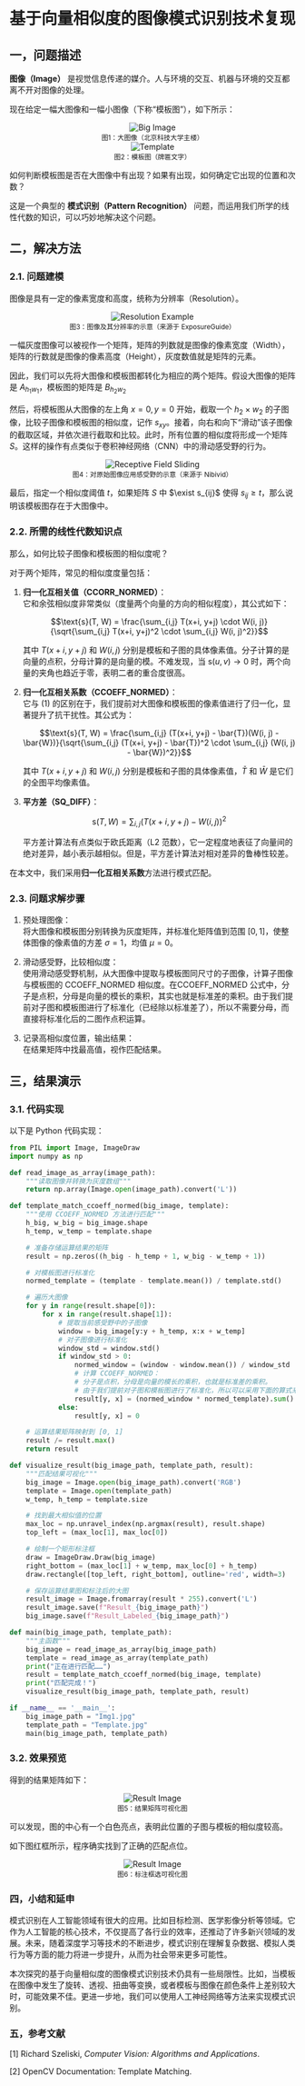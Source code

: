 # 基于向量相似度的图像模式识别技术复现

## 一，问题描述

**图像（Image）** 是视觉信息传递的媒介。人与环境的交互、机器与环境的交互都离不开对图像的处理。

现在给定一幅大图像和一幅小图像（下称“模板图”），如下所示：

<div align="center">
    <img alt="Big Image" src="Img1.jpg">
    <br>
    <sup>图1：大图像（北京科技大学主楼）</sup>
    <br>
    <img alt="Template" src="Template.jpg">
    <br>
    <sup>图2：模板图（牌匾文字）</sup>
    <br>
</div>


如何判断模板图是否在大图像中有出现？如果有出现，如何确定它出现的位置和次数？

这是一个典型的 **模式识别（Pattern Recognition）** 问题，而运用我们所学的线性代数的知识，可以巧妙地解决这个问题。

## 二，解决方法

### 2.1. 问题建模

图像是具有一定的像素宽度和高度，统称为分辨率（Resolution）。

<div align="center">
    <img alt="Resolution Example" src="imgs/ResolutionExample.jpg">
    <br>
    <sup>图3：图像及其分辨率的示意（来源于 ExposureGuide）</sup>
    <br>
</div>

一幅灰度图像可以被视作一个矩阵，矩阵的列数就是图像的像素宽度（Width），矩阵的行数就是图像的像素高度（Height），灰度数值就是矩阵的元素。

因此，我们可以先将大图像和模板图都转化为相应的两个矩阵。假设大图像的矩阵是 $A_{h_1w_1}$，模板图的矩阵是 $B_{h_2w_2}$

然后，将模板图从大图像的左上角 $x=0,y=0$ 开始，截取一个 $h_2 \times w_2$ 的子图像，比较子图像和模板图的相似度，记作 $s_{xy}$。接着，向右和向下“滑动”该子图像的截取区域，并依次进行截取和比较。此时，所有位置的相似度将形成一个矩阵 $S$。这样的操作有点类似于卷积神经网络（CNN）中的滑动感受野的行为。

<div align="center">
    <img alt="Receptive Field Sliding" src="imgs/ReceptiveFieldSliding.jpg">
    <br>
    <sup>图4：对原始图像应用感受野的示意（来源于 Nibivid）</sup>
    <br>
</div>

最后，指定一个相似度阈值 $t$，如果矩阵 $S$ 中 $\exist s_{ij}$ 使得 $s_{ij} \geq t$，那么说明该模板图存在于大图像中。

### 2.2. 所需的线性代数知识点

那么，如何比较子图像和模板图的相似度呢？

对于两个矩阵，常见的相似度度量包括：

1. **归一化互相关值（CCORR_NORMED）**：  
   它和余弦相似度非常类似（度量两个向量的方向的相似程度），其公式如下：
   ```math
   \text{s}(T, W) = \frac{\sum_{i,j} T(x+i, y+j) \cdot W(i, j)}{\sqrt{\sum_{i,j} T(x+i, y+j)^2 \cdot \sum_{i,j} W(i, j)^2}}
   ```
   其中 $T(x+i, y+j)$ 和 $W(i, j)$ 分别是模板和子图的具体像素值。分子计算的是向量的点积，分母计算的是向量的模。不难发现，当 $\text{s}(u,v) \rightarrow 0$ 时，两个向量的夹角也趋近于零，表明二者的重合度很高。

2. **归一化互相关系数（CCOEFF_NORMED）**：  
   它与 (1) 的区别在于，我们提前对大图像和模板图的像素值进行了归一化，显著提升了抗干扰性。其公式为：
   ```math
   \text{s}(T, W) = \frac{\sum_{i,j} (T(x+i, y+j) - \bar{T})(W(i, j) - \bar{W})}{\sqrt{\sum_{i,j} (T(x+i, y+j) - \bar{T})^2 \cdot \sum_{i,j} (W(i, j) - \bar{W})^2}}
   ```
   其中 $T(x+i, y+j)$ 和 $W(i, j)$ 分别是模板和子图的具体像素值，$\bar{T}$ 和 $\bar{W}$ 是它们的全图平均像素值。

3. **平方差（SQ_DIFF）**：
   ```math
   \text{s}(T, W) = \sum_{i,j} (T(x+i, y+j) - W(i, j))^2
   ```
   平方差计算法有点类似于欧氏距离（L2 范数），它一定程度地表征了向量间的绝对差异，越小表示越相似。但是，平方差计算法对相对差异的鲁棒性较差。

在本文中，我们采用**归一化互相关系数**方法进行模式匹配。

### 2.3. 问题求解步骤

1. 预处理图像：  
   将大图像和模板图分别转换为灰度矩阵，并标准化矩阵值到范围 $[0, 1]$，使整体图像的像素值的方差 $\sigma = 1$，均值 $\mu = 0$。

2. 滑动感受野，比较相似度：  
   使用滑动感受野机制，从大图像中提取与模板图同尺寸的子图像，计算子图像与模板图的 CCOEFF_NORMED 相似度。在CCOEFF_NORMED 公式中，分子是点积，分母是向量的模长的乘积，其实也就是标准差的乘积。由于我们提前对子图和模板图进行了标准化（已经除以标准差了），所以不需要分母，而直接将标准化后的二图作点积运算。

3. 记录高相似度位置，输出结果：  
   在结果矩阵中找最高值，视作匹配结果。

## 三，结果演示

### 3.1. 代码实现

以下是 Python 代码实现：

```python
from PIL import Image, ImageDraw
import numpy as np

def read_image_as_array(image_path):
    """读取图像并转换为灰度数组"""
    return np.array(Image.open(image_path).convert('L'))

def template_match_ccoeff_normed(big_image, template):
    """使用 CCOEFF_NORMED 方法进行匹配"""
    h_big, w_big = big_image.shape
    h_temp, w_temp = template.shape

    # 准备存储运算结果的矩阵
    result = np.zeros((h_big - h_temp + 1, w_big - w_temp + 1))

    # 对模板图进行标准化
    normed_template = (template - template.mean()) / template.std()

    # 遍历大图像
    for y in range(result.shape[0]):
        for x in range(result.shape[1]):
            # 提取当前感受野中的子图像
            window = big_image[y:y + h_temp, x:x + w_temp]
            # 对子图像进行标准化
            window_std = window.std()
            if window_std > 0:
                normed_window = (window - window.mean()) / window_std
                # 计算 CCOEFF_NORMED：
                # 分子是点积，分母是向量的模长的乘积，也就是标准差的乘积。
                # 由于我们提前对子图和模板图进行了标准化，所以可以采用下面的算式来计算。
                result[y, x] = (normed_window * normed_template).sum()
            else:
                result[y, x] = 0

    # 运算结果矩阵映射到 [0, 1]
    result /= result.max()
    return result

def visualize_result(big_image_path, template_path, result):
    """匹配结果可视化"""
    big_image = Image.open(big_image_path).convert('RGB')
    template = Image.open(template_path)
    w_temp, h_temp = template.size

    # 找到最大相似值的位置
    max_loc = np.unravel_index(np.argmax(result), result.shape)
    top_left = (max_loc[1], max_loc[0])

    # 绘制一个矩形标注框
    draw = ImageDraw.Draw(big_image)
    right_bottom = (max_loc[1] + w_temp, max_loc[0] + h_temp)
    draw.rectangle([top_left, right_bottom], outline='red', width=3)

    # 保存运算结果图和标注后的大图
    result_image = Image.fromarray(result * 255).convert('L')
    result_image.save(f"Result_{big_image_path}")
    big_image.save(f"Result_Labeled_{big_image_path}")

def main(big_image_path, template_path):
    """主函数"""
    big_image = read_image_as_array(big_image_path)
    template = read_image_as_array(template_path)
    print("正在进行匹配……")
    result = template_match_ccoeff_normed(big_image, template)
    print("匹配完成！")
    visualize_result(big_image_path, template_path, result)

if __name__ == '__main__':
    big_image_path = "Img1.jpg"
    template_path = "Template.jpg"
    main(big_image_path, template_path)
```

### 3.2. 效果预览

得到的结果矩阵如下：

<div align="center">
    <img alt="Result Image" src="Result_Img1.jpg">
    <br>
    <sup>图5：结果矩阵可视化图</sup>
    <br>
</div>

可以发现，图的中心有一个白色亮点，表明此位置的子图与模板的相似度较高。

如下图红框所示，程序确实找到了正确的匹配点位。

<div align="center">
    <img alt="Result Image" src="Result_Labeled_Img1.jpg">
    <br>
    <sup>图6：标注框选可视化图</sup>
    <br>
</div>

### 四，小结和延申

模式识别在人工智能领域有很大的应用。比如目标检测、医学影像分析等领域。它作为人工智能的核心技术，不仅提高了各行业的效率，还推动了许多新兴领域的发展。未来，随着深度学习等技术的不断进步，模式识别在理解复杂数据、模拟人类行为等方面的能力将进一步提升，从而为社会带来更多可能性。

本次探究的基于向量相似度的图像模式识别技术仍具有一些局限性。比如，当模板在图像中发生了旋转、透视、扭曲等变换，或者模板与图像在颜色条件上差别较大时，可能效果不佳。更进一步地，我们可以使用人工神经网络等方法来实现模式识别。

### 五，参考文献

[1] Richard Szeliski, *Computer Vision: Algorithms and Applications*.

[2] OpenCV Documentation: Template Matching.
